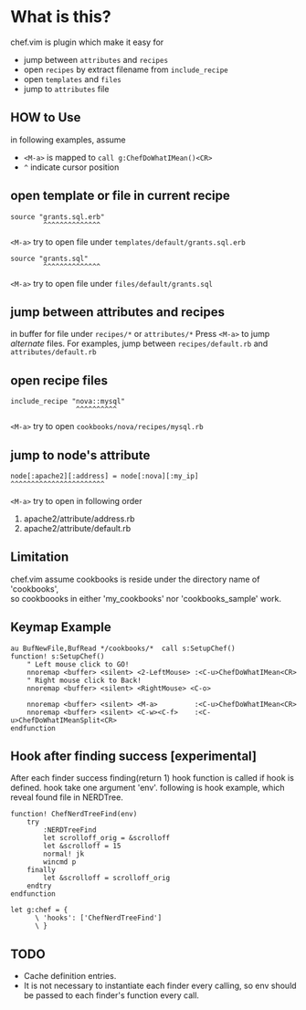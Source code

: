 What is this?
==================================
chef.vim is plugin which make it easy for

  * jump between `attributes` and `recipes`
  * open `recipes` by extract filename from `include_recipe`
  * open `templates` and `files`
  * jump to `attributes` file

HOW to Use
-----------------------------------------------------------------
in following examples, assume

* `<M-a>` is mapped to `call g:ChefDoWhatIMean()<CR>`
* `^` indicate cursor position

## open template or file in current recipe

    source "grants.sql.erb"
            ^^^^^^^^^^^^^^
`<M-a>` try to open file under `templates/default/grants.sql.erb`

    source "grants.sql"
            ^^^^^^^^^^^^^^
`<M-a>` try to open file under `files/default/grants.sql`

## jump between attributes and recipes
in buffer for file under `recipes/*` or `attributes/*`
Press `<M-a>` to jump *alternate* files.
For examples, jump between `recipes/default.rb` and `attributes/default.rb`

## open recipe files

    include_recipe "nova::mysql"
                    ^^^^^^^^^^
`<M-a>` try to open `cookbooks/nova/recipes/mysql.rb`

## jump to node's attribute

    node[:apache2][:address] = node[:nova][:my_ip]
    ^^^^^^^^^^^^^^^^^^^^^^^

`<M-a>` try to open in following order

1. apache2/attribute/address.rb
2. apache2/attribute/default.rb

Limitation
-----------------------------------------------------------------
chef.vim assume cookbooks is reside under the directory name of 'cookbooks',  
so cookboooks in either 'my_cookbooks' nor 'cookbooks_sample' work.


Keymap Example
-----------------------------------------------------------------

    au BufNewFile,BufRead */cookbooks/*  call s:SetupChef()
    function! s:SetupChef()
        " Left mouse click to GO!
        nnoremap <buffer> <silent> <2-LeftMouse> :<C-u>ChefDoWhatIMean<CR>
        " Right mouse click to Back!
        nnoremap <buffer> <silent> <RightMouse> <C-o>

        nnoremap <buffer> <silent> <M-a>         :<C-u>ChefDoWhatIMean<CR>
        nnoremap <buffer> <silent> <C-w><C-f>    :<C-u>ChefDoWhatIMeanSplit<CR>
    endfunction

Hook after finding success [experimental]
-----------------------------------------------------------------
After each finder success finding(return 1)
hook function is called if hook is defined.
hook take one argument 'env'.
following is hook example, which reveal found file in NERDTree.

    function! ChefNerdTreeFind(env)
        try
            :NERDTreeFind
            let scrolloff_orig = &scrolloff
            let &scrolloff = 15
            normal! jk
            wincmd p
        finally
            let &scrolloff = scrolloff_orig
        endtry
    endfunction

    let g:chef = {
          \ 'hooks': ['ChefNerdTreeFind']
          \ }

TODO
-----------------------------------------------------------------
* Cache definition entries.
* It is not necessary to instantiate each finder every calling, so env should be passed to each finder's function every call.
